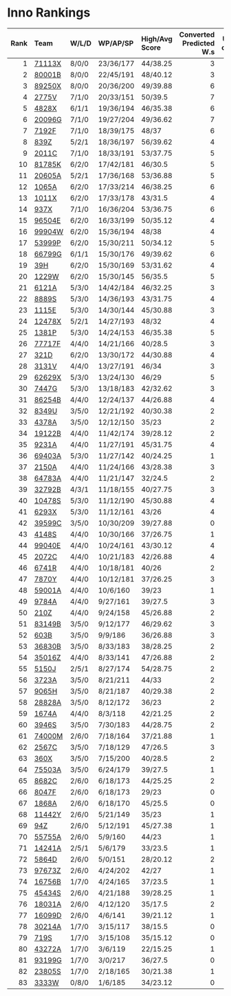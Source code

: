 # Inno Rankings

|   Rank | Team                  | W/L/D   | WP/AP/SP   | High/Avg Score   |   Converted Predicted W.s |   Upsets caused |   Match difficuly sum |
|-------:|:----------------------|:--------|:-----------|:-----------------|--------------------------:|----------------:|----------------------:|
|      1 | [71113X](./71113X.md) | 8/0/0   | 23/36/177  | 44/38.25         |                         3 |               5 |           -0.38564    |
|      2 | [80001B](./80001B.md) | 8/0/0   | 22/45/191  | 48/40.12         |                         3 |               5 |            0.726736   |
|      3 | [89250X](./89250X.md) | 8/0/0   | 20/36/200  | 49/39.88         |                         6 |               2 |            2.68631    |
|      4 | [2775V](./2775V.md)   | 7/1/0   | 20/33/151  | 50/39.5          |                         7 |               0 |            6.80409    |
|      5 | [4828X](./4828X.md)   | 6/1/1   | 19/36/194  | 46/35.38         |                         6 |               0 |            7.52186    |
|      6 | [20096G](./20096G.md) | 7/1/0   | 19/27/204  | 49/36.62         |                         7 |               0 |            2.24529    |
|      7 | [7192F](./7192F.md)   | 7/1/0   | 18/39/175  | 48/37            |                         6 |               1 |            4.88773    |
|      8 | [839Z](./839Z.md)     | 5/2/1   | 18/36/197  | 56/39.62         |                         4 |               1 |            2.69312    |
|      9 | [2011C](./2011C.md)   | 7/1/0   | 18/33/191  | 53/37.75         |                         5 |               2 |            0.973098   |
|     10 | [81785K](./81785K.md) | 6/2/0   | 17/42/181  | 46/30.5          |                         5 |               1 |            5.43745    |
|     11 | [20605A](./20605A.md) | 5/2/1   | 17/36/168  | 53/36.88         |                         5 |               0 |            5.30194    |
|     12 | [1065A](./1065A.md)   | 6/2/0   | 17/33/214  | 46/38.25         |                         6 |               0 |            7.16266    |
|     13 | [1011X](./1011X.md)   | 6/2/0   | 17/33/178  | 43/31.5          |                         4 |               2 |            5.12979    |
|     14 | [937X](./937X.md)     | 7/1/0   | 16/36/204  | 53/36.75         |                         6 |               1 |            6.88498    |
|     15 | [96504E](./96504E.md) | 6/2/0   | 16/33/199  | 50/35.12         |                         4 |               2 |            2.65985    |
|     16 | [99904W](./99904W.md) | 6/2/0   | 15/36/194  | 48/38            |                         4 |               2 |            6.03559    |
|     17 | [53999P](./53999P.md) | 6/2/0   | 15/30/211  | 50/34.12         |                         5 |               1 |            4.3495     |
|     18 | [66799G](./66799G.md) | 6/1/1   | 15/30/176  | 49/39.62         |                         6 |               0 |            6.06818    |
|     19 | [39H](./39H.md)       | 6/2/0   | 15/30/169  | 53/31.62         |                         4 |               2 |           -3.41525    |
|     20 | [1229W](./1229W.md)   | 6/2/0   | 15/30/145  | 56/35.5          |                         5 |               1 |            3.94747    |
|     21 | [6121A](./6121A.md)   | 5/3/0   | 14/42/184  | 46/32.25         |                         3 |               2 |            1.09533    |
|     22 | [8889S](./8889S.md)   | 5/3/0   | 14/36/193  | 43/31.75         |                         4 |               1 |           -0.350494   |
|     23 | [1115E](./1115E.md)   | 5/3/0   | 14/30/144  | 45/30.88         |                         3 |               2 |           -0.746566   |
|     24 | [12478X](./12478X.md) | 5/2/1   | 14/27/193  | 48/32            |                         4 |               1 |            2.89491    |
|     25 | [1381P](./1381P.md)   | 5/3/0   | 14/24/153  | 46/35.38         |                         5 |               0 |            4.56549    |
|     26 | [77717F](./77717F.md) | 4/4/0   | 14/21/166  | 40/28.5          |                         3 |               1 |            0.927007   |
|     27 | [321D](./321D.md)     | 6/2/0   | 13/30/172  | 44/30.88         |                         4 |               2 |            2.30911    |
|     28 | [3131V](./3131V.md)   | 4/4/0   | 13/27/191  | 46/34            |                         3 |               1 |            0.338676   |
|     29 | [62629X](./62629X.md) | 5/3/0   | 13/24/130  | 46/29            |                         5 |               0 |            6.18206    |
|     30 | [7447G](./7447G.md)   | 5/3/0   | 13/18/183  | 42/32.62         |                         3 |               2 |           -4.58239    |
|     31 | [86254B](./86254B.md) | 4/4/0   | 12/24/137  | 44/26.88         |                         4 |               0 |           -0.00165574 |
|     32 | [8349U](./8349U.md)   | 3/5/0   | 12/21/192  | 40/30.38         |                         2 |               1 |           -3.92584    |
|     33 | [4378A](./4378A.md)   | 3/5/0   | 12/12/150  | 35/23            |                         2 |               0 |           -3.53792    |
|     34 | [19122B](./19122B.md) | 4/4/0   | 11/42/174  | 39/28.12         |                         2 |               2 |           -2.89918    |
|     35 | [9231A](./9231A.md)   | 4/4/0   | 11/27/191  | 45/31.75         |                         4 |               0 |            7.94621    |
|     36 | [69403A](./69403A.md) | 5/3/0   | 11/27/142  | 40/24.25         |                         1 |               4 |           -6.33011    |
|     37 | [2150A](./2150A.md)   | 4/4/0   | 11/24/166  | 43/28.38         |                         3 |               2 |            2.17218    |
|     38 | [64783A](./64783A.md) | 4/4/0   | 11/21/147  | 32/24.5          |                         2 |               2 |            1.0728     |
|     39 | [32792B](./32792B.md) | 4/3/1   | 11/18/155  | 40/27.75         |                         3 |               1 |            5.24366    |
|     40 | [10478S](./10478S.md) | 5/3/0   | 11/12/190  | 45/30.88         |                         4 |               1 |            1.9982     |
|     41 | [6293X](./6293X.md)   | 5/3/0   | 11/12/161  | 43/26            |                         4 |               0 |            7.61627    |
|     42 | [39599C](./39599C.md) | 3/5/0   | 10/30/209  | 39/27.88         |                         0 |               3 |           -6.97952    |
|     43 | [4148S](./4148S.md)   | 4/4/0   | 10/30/166  | 37/26.75         |                         1 |               3 |           -3.77405    |
|     44 | [99040E](./99040E.md) | 4/4/0   | 10/24/161  | 43/30.12         |                         4 |               0 |            3.25411    |
|     45 | [2072C](./2072C.md)   | 4/4/0   | 10/21/183  | 42/26.88         |                         4 |               0 |           -0.0436677  |
|     46 | [6741R](./6741R.md)   | 4/4/0   | 10/18/181  | 40/26            |                         2 |               2 |            0.963257   |
|     47 | [7870Y](./7870Y.md)   | 4/4/0   | 10/12/181  | 37/26.25         |                         3 |               1 |           -2.34942    |
|     48 | [59001A](./59001A.md) | 4/4/0   | 10/6/160   | 39/23            |                         1 |               2 |           -1.08503    |
|     49 | [9784A](./9784A.md)   | 4/4/0   | 9/27/161   | 39/27.5          |                         3 |               1 |            1.48597    |
|     50 | [210Z](./210Z.md)     | 4/4/0   | 9/24/158   | 45/26.88         |                         2 |               2 |            1.08931    |
|     51 | [83149B](./83149B.md) | 3/5/0   | 9/12/177   | 46/29.62         |                         3 |               0 |           -0.902862   |
|     52 | [603B](./603B.md)     | 3/5/0   | 9/9/186    | 36/26.88         |                         3 |               0 |           -0.814627   |
|     53 | [36830B](./36830B.md) | 3/5/0   | 8/33/183   | 38/28.25         |                         2 |               1 |           -2.66614    |
|     54 | [35016Z](./35016Z.md) | 4/4/0   | 8/33/141   | 47/26.88         |                         2 |               2 |           -1.37892    |
|     55 | [5150J](./5150J.md)   | 2/5/1   | 8/27/174   | 54/28.75         |                         2 |               0 |           -1.93252    |
|     56 | [3723A](./3723A.md)   | 3/5/0   | 8/21/211   | 44/33            |                         2 |               1 |           -1.86546    |
|     57 | [9065H](./9065H.md)   | 3/5/0   | 8/21/187   | 40/29.38         |                         2 |               1 |            3.78008    |
|     58 | [28828A](./28828A.md) | 3/5/0   | 8/12/172   | 36/23            |                         2 |               1 |           -3.48182    |
|     59 | [1674A](./1674A.md)   | 4/4/0   | 8/3/118    | 42/21.25         |                         2 |               2 |           -7.7568     |
|     60 | [3946S](./3946S.md)   | 3/5/0   | 7/30/183   | 44/28.75         |                         2 |               1 |           -1.32408    |
|     61 | [74000M](./74000M.md) | 2/6/0   | 7/18/164   | 37/21.88         |                         1 |               1 |            1.07047    |
|     62 | [2567C](./2567C.md)   | 3/5/0   | 7/18/129   | 47/26.5          |                         3 |               0 |           -0.680643   |
|     63 | [360X](./360X.md)     | 3/5/0   | 7/15/200   | 40/28.5          |                         2 |               1 |            2.91189    |
|     64 | [75503A](./75503A.md) | 3/5/0   | 6/24/179   | 39/27.5          |                         1 |               2 |           -3.48518    |
|     65 | [8682C](./8682C.md)   | 2/6/0   | 6/18/173   | 44/25.25         |                         2 |               0 |           -7.73832    |
|     66 | [8047F](./8047F.md)   | 2/6/0   | 6/18/173   | 29/23            |                         0 |               2 |            0.199083   |
|     67 | [1868A](./1868A.md)   | 2/6/0   | 6/18/170   | 45/25.5          |                         0 |               2 |           -9.85426    |
|     68 | [11442Y](./11442Y.md) | 2/6/0   | 5/21/149   | 35/23            |                         1 |               1 |           -6.72992    |
|     69 | [94Z](./94Z.md)       | 2/6/0   | 5/12/191   | 45/27.38         |                         1 |               1 |           -5.39379    |
|     70 | [55755A](./55755A.md) | 2/6/0   | 5/9/160    | 44/23            |                         1 |               1 |           -2.98552    |
|     71 | [14241A](./14241A.md) | 2/5/1   | 5/6/179    | 33/23.5          |                         1 |               0 |           -0.933723   |
|     72 | [5864D](./5864D.md)   | 2/6/0   | 5/0/151    | 28/20.12         |                         2 |               1 |            3.15839    |
|     73 | [97673Z](./97673Z.md) | 2/6/0   | 4/24/202   | 42/27            |                         1 |               1 |            8.12608    |
|     74 | [16756B](./16756B.md) | 1/7/0   | 4/24/165   | 37/23.5          |                         1 |               0 |           -3.24457    |
|     75 | [45434S](./45434S.md) | 2/6/0   | 4/21/188   | 39/28.25         |                         1 |               1 |           -4.1212     |
|     76 | [18031A](./18031A.md) | 2/6/0   | 4/12/120   | 35/17.5          |                         2 |               0 |           -1.01048    |
|     77 | [16099D](./16099D.md) | 2/6/0   | 4/6/141    | 39/21.12         |                         1 |               1 |           -0.932304   |
|     78 | [30214A](./30214A.md) | 1/7/0   | 3/15/117   | 38/15.5          |                         0 |               1 |          -13.1532     |
|     79 | [719S](./719S.md)     | 1/7/0   | 3/15/108   | 35/15.12         |                         0 |               1 |           -6.99235    |
|     80 | [43272A](./43272A.md) | 1/7/0   | 3/6/119    | 22/15.25         |                         1 |               0 |           -9.47425    |
|     81 | [93199G](./93199G.md) | 1/7/0   | 3/0/217    | 36/27.5          |                         0 |               1 |           -3.53367    |
|     82 | [23805S](./23805S.md) | 1/7/0   | 2/18/165   | 30/21.38         |                         1 |               0 |           -4.0171     |
|     83 | [3333W](./3333W.md)   | 0/8/0   | 1/6/185    | 34/23.12         |                         0 |               0 |           -5.10574    |